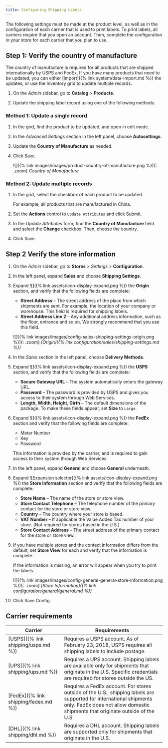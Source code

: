```yaml
---
title: Configuring Shipping Labels
---
```


The following settings must be made at the product level, as well as in the configuration of each carrier that is used to print labels. To print labels, all carriers require that you open an account. Then, complete the configuration in your store for each carrier that you plan to use.

## Step 1: Verify the country of manufacture

The country of manufacture is required for all products that are shipped internationally by USPS and FedEx, If you have many products that need to be updated, you can either [import]({% link system/data-import.md %}) the updates, or use the Inventory grid to update multiple records.

1. On the _Admin_ sidebar, go to **Catalog** > **Products**.

1. Update the shipping label record using one of the following methods.

### Method 1: Update a single record

1. In the grid, find the product to be updated, and open in edit mode.

1. In the _Advanced Settings_ section in the left panel, choose **Autosettings**.

1. Update the **Country of Manufacture** as needed.

1. Click <span class="btn">Save</span>.

   ![]({% link images/images/product-country-of-manufacture.png %}){: .zoom}
   _Country of Manufacture_

### Method 2: Update multiple records

1. In the grid, select the checkbox of each product to be updated.

   For example, all products that are manufactured in China.

1. Set the **Actions** control to `Update Attributes` and click <span class="btn">Submit</span>.

1. In the _Update Attributes_ form, find the **Country of Manufacture** field and select the **Change** checkbox. Then, choose the country.

1. Click <span class="btn">Save</span>.

## Step 2 Verify the store information

1. On the _Admin_ sidebar, go to **Stores** > _Settings_ > **Configuration**.

1. In the left panel, expand **Sales** and choose **Shipping Settings**.

1. Expand ![]({% link assets/icon-display-expand.png %}) the **Origin** section, and verify that the following fields are complete:

   - **Street Address** – The street address of the place from which shipments are sent. For example, the location of your company or warehouse. This field is required for shipping labels.
   - **Street Address Line 2** – Any additional address information, such as the floor, entrance and so on. We strongly recommend that you use this field.

   ![]({% link images/images/config-sales-shipping-settings-origin.png %}){: .zoom}
   _[Origin]({% link configuration/sales/shipping-settings.md %})_

1. In the _Sales_ section in the left panel, choose **Delivery Methods**.

1. Expand ![]({% link assets/icon-display-expand.png %}) the **USPS** section, and verify that the following fields are complete:

   - **Secure Gateway URL** – The system automatically enters the gateway URL.
   - **Password** – The password is provided by USPS and gives you access to their system through Web Services.
   - **Length, Width, Height, Girth** – The default dimensions of the package. To make these fields appear, set **Size** to `Large`.

1. Expand ![]({% link assets/icon-display-expand.png %}) the **FedEx** section and verify that the following fields are complete:

   - Meter Number
   - Key
   - Password

   This information is provided by the carrier, and is required to gain access to their system through Web Services.

1. In the left panel, expand **General** and choose **General** underneath.

1. Expand ![Expansion selector]({% link assets/icon-display-expand.png %}) the **Store Information** section and verify that the following fields are complete:

   - **Store Name** – The name of the store or store view.
   - **Store Contact Telephone** – The telephone number of the primary contact for the store or store view.
   - **Country** – The country where your store is based.
   - **VAT Number** – If applicable the Value Added Tax number of your store. (Not required for stores based in the U.S.)
   - **Store Contact Address** – The street address of the primary contact for the store or store view.

1. If you have multiple stores and the contact information differs from the default, set **Store View** for each and verify that the information is complete.

   If the information is missing, an error will appear when you try to print the labels.

   ![]({% link images/images/config-general-general-store-information.png %}){: .zoom}
   _[Store Information]({% link configuration/general/general.md %})_

1. Click <span class="btn">Save Config</span>.

## Carrier requirements

|Carrier|Requirements|
|-------|--------|
|[USPS]({% link shipping/usps.md %})|Requires a USPS account. As of February 23, 2018, USPS requires all shipping labels to include postage.|
[UPS]({% link shipping/ups.md %})|Requires a UPS account. Shipping labels are available only for shipments that originate in the U.S. Specific credentials are required for stores outside the US.|
|[FedEx]({% link shipping/fedex.md %})|Requires a FedEx account. For stores outside of the U.S., shipping labels are supported for international shipments only. FedEx does not allow domestic shipments that originate outside of the U.S|
[DHL]({% link shipping/dhl.md %})|Requires a DHL account. Shipping labels are supported only for shipments that originate in the U.S.|
